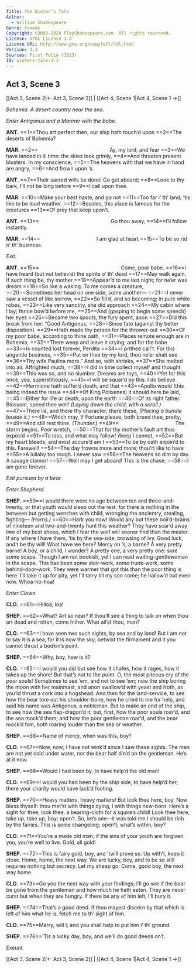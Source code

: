 ```yaml
---
Title: The Winter’s Tale
Author: 
  - William Shakespeare
Genre: Comedy
Copyright: ©2005-2024 PlayShakespeare.com. All rights reserved.
License: GFDL License 1.3
License URL: http://www.gnu.org/copyleft/fdl.html
Version: 4.3
Sources: First Folio (1623)
ID: winters-tale-3-3
---
```


## Act 3, Scene 3
[[Act 3, Scene 2|← Act 3, Scene 2]] | [[Act 4, Scene 1|Act 4, Scene 1 →]]

*Bohemia. A desert country near the sea.*

*Enter Antigonus and a Mariner with the babe.*

**ANT.**
==1==Thou art perfect then, our ship hath touch’d upon
==2==The deserts of Bohemia?

**MAR.**
==2==              Ay, my lord, and fear
==3==We have landed in ill time: the skies look grimly,
==4==And threaten present blusters. In my conscience,
==5==The heavens with that we have in hand are angry,
==6==And frown upon ’s.

**ANT.**
==7==Their sacred wills be done! Go get aboard;
==8==Look to thy bark, I’ll not be long before
==9==I call upon thee.

**MAR.**
==10==Make your best haste, and go not
==11==Too far i’ th’ land; ’tis like to be loud weather.
==12==Besides, this place is famous for the creatures
==13==Of prey that keep upon’t.

**ANT.**
==13==              Go thou away,
==14==I’ll follow instantly.

**MAR.**
==14==           I am glad at heart
==15==To be so rid o’ th’ business.

*Exit.*

**ANT.**
==15==                Come, poor babe.
==16==I have heard (but not believ’d) the spirits o’ th’ dead
==17==May walk again. If such thing be, thy mother
==18==Appear’d to me last night; for ne’er was dream
==19==So like a waking. To me comes a creature,
==20==Sometimes her head on one side, some another⁠—
==21==I never saw a vessel of like sorrow,
==22==So fill’d, and so becoming; in pure white robes,
==23==Like very sanctity, she did approach
==24==My cabin where I lay; thrice bow’d before me,
==25==And (gasping to begin some speech) her eyes
==26==Became two spouts; the fury spent, anon
==27==Did this break from her: “Good Antigonus,
==28==Since fate (against thy better disposition) 
==29==Hath made thy person for the thrower-out
==30==Of my poor babe, according to thine oath,
==31==Places remote enough are in Bohemia,
==32==There weep and leave it crying; and for the babe
==33==Is counted lost forever, Perdita
==34==I prithee call’t. For this ungentle business,
==35==Put on thee by my lord, thou ne’er shalt see
==36==Thy wife Paulina more.” And so, with shrieks,
==37==She melted into air. Affrighted much,
==38==I did in time collect myself and thought
==39==This was so, and no slumber. Dreams are toys,
==40==Yet for this once, yea, superstitiously,
==41==I will be squar’d by this. I do believe
==42==Hermione hath suffer’d death, and that
==43==Apollo would (this being indeed the issue
==44==Of King Polixenes) it should here be laid,
==45==Either for life or death, upon the earth
==46==Of its right father. Blossom, speed thee well!
*(Laying down the child, with a scroll.)*
==47==There lie, and there thy character; there these,
*(Placing a bundle beside it.)*
==48==Which may, if Fortune please, both breed thee, pretty,
==49==And still rest thine.
*(Thunder.)*
==49==           The storm begins. Poor wretch,
==50==That for thy mother’s fault art thus expos’d
==51==To loss, and what may follow! Weep I cannot,
==52==But my heart bleeds; and most accurs’d am I
==53==To be by oath enjoin’d to this. Farewell!
==54==The day frowns more and more; thou’rt like to have
==55==A lullaby too rough. I never saw
==56==The heavens so dim by day. A savage clamor!
==57==Well may I get aboard! This is the chase;
==58==I am gone forever.

*Exit pursued by a bear.*

*Enter Shepherd.*

**SHEP.**
==59==I would there were no age between ten and three-and-twenty, or that youth would sleep out the rest; for there is nothing in the between but getting wenches with child, wronging the ancientry, stealing, fighting⁠—
*(Horns.)*
==60==Hark you now! Would any but these boil’d-brains of nineteen and two-and-twenty hunt this weather? They have scar’d away two of my best sheep, which I fear the wolf will sooner find than the master. If any where I have them, ’tis by the sea-side, browsing of ivy. Good luck, and’t be thy will! What have we here? Mercy on ’s, a barne? A very pretty barne! A boy, or a child, I wonder? A pretty one, a very pretty one: sure some scape. Though I am not bookish, yet I can read waiting-gentlewoman in the scape. This has been some stair-work, some trunk-work, some behind-door-work. They were warmer that got this than the poor thing is here. I’ll take it up for pity, yet I’ll tarry till my son come; he hallow’d but even now. Whoa-ho-hoa!

*Enter Clown.*

**CLO.**
==61==Hilloa, loa!

**SHEP.**
==62==What? Art so near? If thou’lt see a thing to talk on when thou art dead and rotten, come hither. What ail’st thou, man?

**CLO.**
==63==I have seen two such sights, by sea and by land! But I am not to say it is a sea, for it is now the sky, betwixt the firmament and it you cannot thrust a bodkin’s point.

**SHEP.**
==64==Why, boy, how is it?

**CLO.**
==65==I would you did but see how it chafes, how it rages, how it takes up the shore! But that’s not to the point. O, the most piteous cry of the poor souls! Sometimes to see ’em, and not to see ’em; now the ship boring the moon with her mainmast, and anon swallow’d with yeast and froth, as you’ld thrust a cork into a hogshead. And then for the land-service, to see how the bear tore out his shoulder-bone, how he cried to me for help, and said his name was Antigonus, a nobleman. But to make an end of the ship, to see how the sea flap-dragon’d it; but, first, how the poor souls roar’d, and the sea mock’d them; and how the poor gentleman roar’d, and the bear mock’d him, both roaring louder than the sea or weather.

**SHEP.**
==66==Name of mercy, when was this, boy?

**CLO.**
==67==Now, now; I have not wink’d since I saw these sights. The men are not yet cold under water, nor the bear half din’d on the gentleman. He’s at it now.

**SHEP.**
==68==Would I had been by, to have help’d the old man!

**CLO.**
==69==I would you had been by the ship side, to have help’d her; there your charity would have lack’d footing.

**SHEP.**
==70==Heavy matters, heavy matters! But look thee here, boy. Now bless thyself: thou met’st with things dying, I with things new-born. Here’s a sight for thee; look thee, a bearing-cloth for a squire’s child! Look thee here, take up, take up, boy; open’t. So, let’s see—it was told me I should be rich by the fairies. This is some changeling; open’t; what’s within, boy?

**CLO.**
==71==You’re a made old man; if the sins of your youth are forgiven you, you’re well to live. Gold, all gold!

**SHEP.**
==72==This is fairy gold, boy, and ’twill prove so. Up with’t, keep it close. Home, home, the next way. We are lucky, boy, and to be so still requires nothing but secrecy. Let my sheep go. Come, good boy, the next way home.

**CLO.**
==73==Go you the next way with your findings; I’ll go see if the bear be gone from the gentleman and how much he hath eaten. They are never curst but when they are hungry. If there be any of him left, I’ll bury it.

**SHEP.**
==74==That’s a good deed. If thou mayest discern by that which is left of him what he is, fetch me to th’ sight of him.

**CLO.**
==75==Marry, will I; and you shall help to put him i’ th’ ground.

**SHEP.**
==76==’Tis a lucky day, boy, and we’ll do good deeds on’t.

*Exeunt.*

[[Act 3, Scene 2|← Act 3, Scene 2]] | [[Act 4, Scene 1|Act 4, Scene 1 →]]